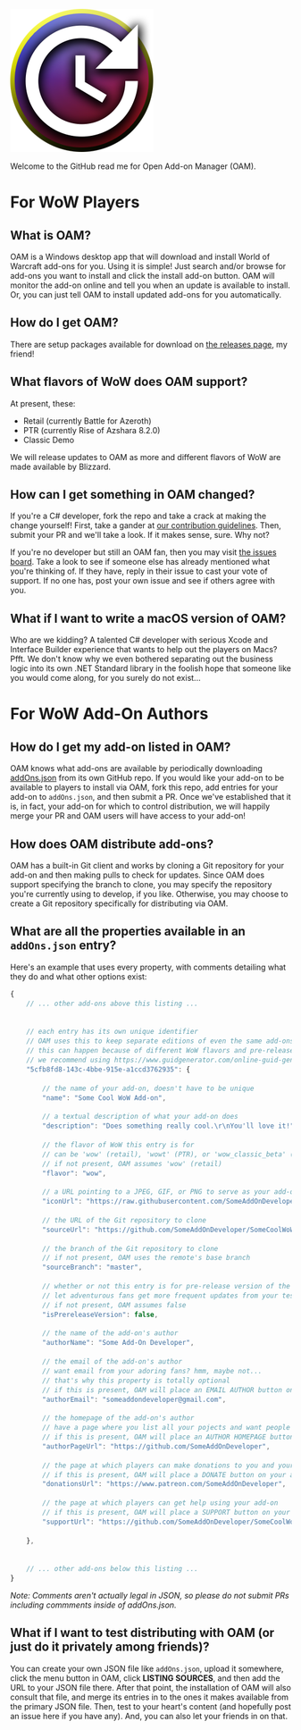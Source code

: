 ![shit](OpenAddOnManager.Windows/Icon.png)

Welcome to the GitHub read me for Open Add-on Manager (OAM).

# For WoW Players

## What is OAM?

OAM is a Windows desktop app that will download and install World of Warcraft add-ons for you.
Using it is simple!
Just search and/or browse for add-ons you want to install and click the install add-on button.
OAM will monitor the add-on online and tell you when an update is available to install.
Or, you can just tell OAM to install updated add-ons for you automatically.

## How do I get OAM?

There are setup packages available for download on [the releases page](https://github.com/OpenAddOnManager/OpenAddOnManager/releases), my friend!

## What flavors of WoW does OAM support?

At present, these:

* Retail (currently Battle for Azeroth)
* PTR (currently Rise of Azshara 8.2.0)
* Classic Demo

We will release updates to OAM as more and different flavors of WoW are made available by Blizzard.

## How can I get something in OAM changed?

If you're a C# developer, fork the repo and take a crack at making the change yourself!
First, take a gander at [our contribution guidelines](CONTRIBUTING.md).
Then, submit your PR and we'll take a look.
If it makes sense, sure.
Why not?

If you're no developer but still an OAM fan, then you may visit [the issues board](https://github.com/OpenAddOnManager/OpenAddOnManager/issues).
Take a look to see if someone else has already mentioned what you're thinking of.
If they have, reply in their issue to cast your vote of support.
If no one has, post your own issue and see if others agree with you.

## What if I want to write a macOS version of OAM?

Who are we kidding?
A talented C# developer with serious Xcode and Interface Builder experience that wants to help out the players on Macs?
Pfft.
We don't know why we even bothered separating out the business logic into its own .NET Standard library in the foolish hope that someone like you would come along, for you surely do not exist...

# For WoW Add-On Authors

## How do I get my add-on listed in OAM?

OAM knows what add-ons are available by periodically downloading [addOns.json](https://github.com/OpenAddOnManager/OpenAddOnManager/blob/master/addOns.json) from its own GitHub repo.
If you would like your add-on to be available to players to install via OAM, fork this repo, add entries for your add-on to `addOns.json`, and then submit a PR.
Once we've established that it is, in fact, your add-on for which to control distribution, we will happily merge your PR and OAM users will have access to your add-on!

## How does OAM distribute add-ons?

OAM has a built-in Git client and works by cloning a Git repository for your add-on and then making pulls to check for updates.
Since OAM does support specifying the branch to clone, you may specify the repository you're currently using to develop, if you like.
Otherwise, you may choose to create a Git repository specifically for distributing via OAM.

## What are all the properties available in an `addOns.json` entry?

Here's an example that uses every property, with comments detailing what they do and what other options exist:

```javascript
{
    // ... other add-ons above this listing ...


    // each entry has its own unique identifier
    // OAM uses this to keep separate editions of even the same add-ons
    // this can happen because of different WoW flavors and pre-release versions of add-ons
    // we recommend using https://www.guidgenerator.com/online-guid-generator.aspx
    "5cfb8fd8-143c-4bbe-915e-a1ccd3762935": {

        // the name of your add-on, doesn't have to be unique
        "name": "Some Cool WoW Add-on",

        // a textual description of what your add-on does
        "description": "Does something really cool.\r\nYou'll love it!",

        // the flavor of WoW this entry is for
        // can be 'wow' (retail), 'wowt' (PTR), or 'wow_classic_beta' (for the Classic beta)
        // if not present, OAM assumes 'wow' (retail)
        "flavor": "wow",

        // a URL pointing to a JPEG, GIF, or PNG to serve as your add-on's icon
        "iconUrl": "https://raw.githubusercontent.com/SomeAddOnDeveloper/SomeCoolWoWAddOn/master/icon.png",

        // the URL of the Git repository to clone
        "sourceUrl": "https://github.com/SomeAddOnDeveloper/SomeCoolWoWAddOn.git",

        // the branch of the Git repository to clone
        // if not present, OAM uses the remote's base branch
        "sourceBranch": "master",

        // whether or not this entry is for pre-release version of the add-on
        // let adventurous fans get more frequent updates from your test branch!
        // if not present, OAM assumes false
        "isPrereleaseVersion": false,

        // the name of the add-on's author
        "authorName": "Some Add-On Developer",

        // the email of the add-on's author
        // want email from your adoring fans? hmm, maybe not...
        // that's why this property is totally optional
        // if this is present, OAM will place an EMAIL AUTHOR button on your add-on's entry
        "authorEmail": "someaddondeveloper@gmail.com",

        // the homepage of the add-on's author
        // have a page where you list all your pojects and want people to visit?
        // if this is present, OAM will place an AUTHOR HOMEPAGE button on your add-on's entry
        "authorPageUrl": "https://github.com/SomeAddOnDeveloper",

        // the page at which players can make donations to you and your project
        // if this is present, OAM will place a DONATE button on your add-on's listing
        "donationsUrl": "https://www.patreon.com/SomeAddOnDeveloper",

        // the page at which players can get help using your add-on
        // if this is present, OAM will place a SUPPORT button on your add-on's listing
        "supportUrl": "https://github.com/SomeAddOnDeveloper/SomeCoolWoWAddOn/wiki"

    },


    // ... other add-ons below this listing ...
}
```

*Note: Comments aren't actually legal in JSON, so please do not submit PRs including commments inside of addOns.json.*

## What if I want to test distributing with OAM (or just do it privately among friends)?

You can create your own JSON file like `addOns.json`, upload it somewhere, click the menu button in OAM, click **LISTING SOURCES**, and then add the URL to your JSON file there.
After that point, the installation of OAM will also consult that file, and merge its entries in to the ones it makes available from the primary JSON file.
Then, test to your heart's content (and hopefully post an issue here if you have any).
And, you can also let your friends in on that.